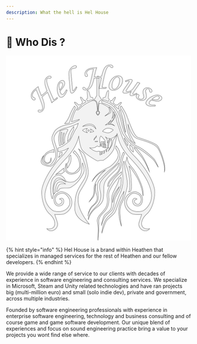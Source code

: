 ```yaml
---
description: What the hell is Hel House
---
```


# 🔎 Who Dis ?

![](<../.gitbook/assets/Hel House Outlines.png>)

{% hint style="info" %}
Hel House is a brand within Heathen that specializes in managed services for the rest of Heathen and our fellow developers.
{% endhint %}

We provide a wide range of service to our clients with decades of experience in software engineering and consulting services. We specialize in Microsoft, Steam and Unity related technologies and have ran projects big (multi-million euro) and small (solo indie dev), private and government, across multiple industries.&#x20;

Founded by software engineering professionals with experience in enterprise software engineering, technology and business consulting and of course game and game software development. Our unique blend of experiences and focus on sound engineering practice bring a value to your projects you wont find else where.&#x20;
